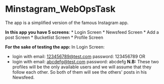 # Minstagram_WebOpsTask
The app is a simplified version of the famous Instagram app.

__In this app you have 5 screens__: * Login Screen
                                    * Newsfeed Screen
                                    * Add a post Screen
                                    * Bucketlist Screen
                                    * Profile Screen
                                    
__For the sake of testing the app:__
In Login Screen: 
  * login with email: 123456789@test.com password: 123456789
  OR
  * login with email: abcdefg@test.com password: abcdefg
  __N.B:__ These two profiles will be the only available users and we will assume that they follow each other. So both of them will see the others' posts in his Newsfeed.
  
  
